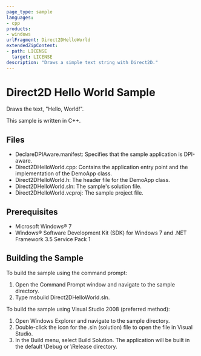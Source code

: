 ```yaml
---
page_type: sample
languages:
- cpp
products:
- windows
urlFragment: Direct2DHelloWorld
extendedZipContent:
- path: LICENSE
  target: LICENSE
description: "Draws a simple text string with Direct2D."
---
```

# Direct2D Hello World Sample

Draws the text, "Hello, World!".

This sample is written in C++.
 
## Files

* DeclareDPIAware.manifest: Specifies that the sample application is DPI-aware.
* Direct2DHelloWorld.cpp: Contains the application entry point and the implementation of the DemoApp class.
* Direct2DHelloWorld.h: The header file for the DemoApp class.
* Direct2DHelloWorld.sln: The sample's solution file.
* Direct2DHelloWorld.vcproj: The sample project file.
 
 
## Prerequisites

* Microsoft Windows® 7
* Windows® Software Development Kit (SDK) for Windows 7 and .NET Framework 3.5 Service Pack 1 


## Building the Sample

To build the sample using the command prompt:
1. Open the Command Prompt window and navigate to the sample directory.
2. Type msbuild Direct2DHelloWorld.sln.

To build the sample using Visual Studio 2008 (preferred method):
1. Open Windows Explorer and navigate to the sample directory.
2. Double-click the icon for the .sln (solution) file to open the file in Visual Studio.
3. In the Build menu, select Build Solution. The application will be built in the default \Debug or \Release directory.
